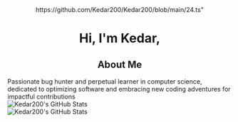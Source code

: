 <div align="center">
https://github.com/Kedar200/Kedar200/blob/main/24.ts"

 <h1>Hi, I'm Kedar,</h1> 

</div>

<h2 align="center">About Me</h2>
Passionate bug hunter and perpetual learner in computer science, dedicated to optimizing software and embracing new coding adventures for impactful contributions

<div>
    <img src="https://github-readme-stats.vercel.app/api?username=kedar200&show_icons=true&theme=radical" alt="Kedar200's GitHub Stats">
</div>

<div>
    <img src="https://github-readme-stats.vercel.app/api/top-langs/?username=kedar200&layout=compact&theme=radical" alt="Kedar200's GitHub Stats">
</div>


